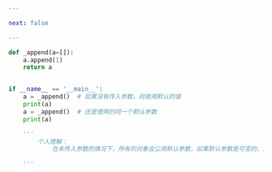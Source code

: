 ```yaml
---

next: false

---
```




<BlogInfo id="852"/>

```python
def _append(a=[]):
    a.append(1)
    return a


if __name__ == '__main__':
    a = _append()  # 如果没有传入参数，则使用默认的值
    print(a)
    a = _append()  # 还是使用的同一个默认参数
    print(a)

    '''
        个人理解：
            在未传入参数的情况下，所有的对象会公用默认参数，如果默认参数是可变的，那么后果不堪设想！
    
    '''

```



<ActionBox />
